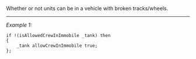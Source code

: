 Whether or not units can be in a vehicle with broken tracks/wheels.


---
*Example 1:*
```sqf
if !(isAllowedCrewInImmobile _tank) then
{
	_tank allowCrewInImmobile true;
};
```